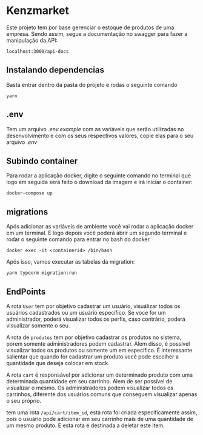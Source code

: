 # Kenzmarket

Este projeto tem por base gerenciar o estoque de produtos de uma empresa. Sendo assim, segue a documentação no swagger para fazer a manipulação da API:

```
localhost:3000/api-docs
```

## **Instalando dependencias**

Basta entrar dentro da pasta do projeto e rodas o seguinte comando

```
yarn
```

## **.env**

Tem um arquivo *.env.example* com as variáveis que serão utilizadas no desenvolvimento e com os seus respectivos valores, copie elas para o seu arquivo *.env*


## **Subindo container**

Para rodar a aplicação docker, digite o seguinte comando no terminal que logo em seguida será feito o download da imagem e irá iniciar o container:

```
docker-compose up
```

## **migrations**

Após adicionar as variáveis de ambiente você vai rodar a aplicação docker em um terminal. E logo depois você poderá abrir um segundo terminal e rodar o seguinte comando para entrar no bash do docker.

```
docker exec -it <containerid> /bin/bash
```
Após isso, vamos executar as tabelas da migration:

```
yarn typeorm migration:run
```


## **EndPoints**

A rota `User` tem por objetivo cadastrar um usuário, visuálizar todos os usuários cadastrados ou um usuário específico. Se voce for um administrador, poderá visualizar todos os perfis, caso contrário, poderá visualizar somente o seu.

A rota de `produtos` tem por objetivo cadastrar os produtos no sistema, porem somente administradores podem cadastrar. Alem disso, é possível visualizar todos os produtos ou somente um em específico. É interessante salientar que quando for cadastrar um produto você pode escolher a quantidade que deseja colocar em stock.

A rota `cart` é responsável por adicionar um determinado produto com uma determinada quantidade em seu carrinho. Alem de ser possível de visualizar o mesmo. Os administradores podem visualizar todos os carrinhos, diferente dos usuários comuns que conseguem visualizar apenas o seu próprio.

tem uma rota `/api/cart/item_id`, esta rota foi criada especificamente assim, pois  o usuário pode adicionar em seu carrinho mais de uma quantidade de um mesmo produto. E esta rota é destinada a deletar este item.